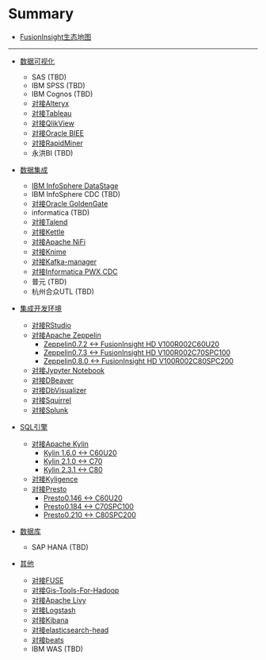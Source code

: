 # Summary

* [FusionInsight生态地图](README.md)

-------------------

* [数据可视化](Business_Intelligence/README.md)
  * SAS (TBD)
  * IBM SPSS (TBD)
  * IBM Cognos (TBD)
  * [对接Alteryx](Business_Intelligence/Using_Alteryx_with_FusionInsight.md)
  * [对接Tableau](Business_Intelligence/Using_Tableau_with_FusionInsight.md)
  * [对接QlikView](Business_Intelligence/Using_QlikView_with_FusionInsight.md)
  * [对接Oracle BIEE](Business_Intelligence/Using_Oracle_BIEE_with_FusionInsight.md)
  * [对接RapidMiner](Business_Intelligence/Using_RapidMiner_with_FusionInsight.md)
  * 永洪BI (TBD)

* [数据集成](Data_Integration/README.md)
  * [IBM InfoSphere DataStage](Data_Integration/Using_IBM_InfoSphere_DataStage_with_FusionInsight.md)
  * IBM InfoSphere CDC (TBD)
  * [对接Oracle GoldenGate](Data_Integration/Using_Oracle_GoldenGate_with_FusionInsight.md)
  * informatica (TBD)
  * [对接Talend](Data_Integration/Using_Talend_with_FusionInsight.md)
  * [对接Kettle](Data_Integration/Using_Kettle_6.1_with_FusionInsight_HD_C60U10.md)
  * [对接Apache NiFi](Data_Integration\Using_Nifi_1.7.1_with_FusionInsight_HD_C80spc200.md)
  * [对接Knime](Data_Integration\Using_Knime_3.6.1_with_FusionInsight_HD_C80SPC200.md)
  * [对接Kafka-manager](Data_Integration\Using_kafka-manager_with_FusionInsight_HD_C80SPC200.md)
  * [对接Informatica PWX CDC](Data_Integration\Using_Informatica_PWX_CDC_with_FusionInsight.md)
  * 普元 (TBD)
  * 杭州合众UTL (TBD)

* [集成开发环境](Integrated_Development_Environment/README.md)
  * [对接RStudio](Integrated_Development_Environment/Using_RStudio_with_FusionInsight.md)
  * [对接Apache Zeppelin](Integrated_Development_Environment/Using_Zeppelin_with_FusionInsight_HD.md)
    * [Zeppelin0.7.2 <-> FusionInsight HD V100R002C60U20](Integrated_Development_Environment/Using_Zeppelin_0.7.2_with_FusionInsight_HD_C60U20.md)
    * [Zeppelin0.7.3 <-> FusionInsight HD V100R002C70SPC100](Integrated_Development_Environment/Using_Zeppelin_0.7.3_with_FusionInsight_HD_C70SPC100.md)
    * [Zeppelin0.8.0 <-> FusionInsight HD V100R002C80SPC200](Integrated_Development_Environment/Using_Zeppelin_0.8.0_with_FusionInsight_HD_C80SPC200.md)
  * [对接Jypyter Notebook](Integrated_Development_Environment/Using_Jupyter_Notebook_with_FusionInsight.md)
  * [对接DBeaver](Integrated_Development_Environment/Using_DBeaver_with_FusionInsight.md)
  * [对接DbVisualizer](Integrated_Development_Environment/Using_DbVisualizer_with_FusionInsight.md)
  * [对接Squirrel](Integrated_Development_Environment/Using_Squirrel_with_FusionInsight.md)
  * [对接Splunk](Integrated_Development_Environment/Using_splunk7.2.4_with_FusionInsight_HD_C80SPC200.md)

* [SQL引擎](SQL_Analytics_Engine/README.md)
  * [对接Apache Kylin](SQL_Analytics_Engine/Using_Kylin_with_FusionInsight.md)
    * [Kylin 1.6.0 <-> C60U20](SQL_Analytics_Engine/Using_Kylin1.6.0_with_FusionInsight_HD_C60U20.md)
    * [Kylin 2.1.0 <-> C70](SQL_Analytics_Engine/Using_Kylin2.1.0_with_FusionInsight_HD_C70.md)
    * [Kylin 2.3.1 <-> C80](SQL_Analytics_Engine/Using_Kylin2.3.1_with_FusionInsight_HD_C80.md)
  * [对接Kyligence](SQL_Analytics_Engine/Using_Kyligence_with_FusionInsight.md)
  * [对接Presto](SQL_Analytics_Engine/Using_Presto_with_FusionInsight.md)
    * [Presto0.146 <-> C60U20](SQL_Analytics_Engine/Using_Presto0.155_with_FusionInsight_HD_C60U20.md)
    * [Presto0.184 <-> C70SPC100](SQL_Analytics_Engine/Using_Presto0.184_with_FusionInsight_HD_C70SPC100.md)
    * [Presto0.210 <-> C80SPC200](SQL_Analytics_Engine/Using_Presto0.210_with_FusionInsight_HD_C80SPC200.md)

* [数据库](Database/README.md)
  * SAP HANA (TBD)

* [其他](Other/README.md)
  * [对接FUSE](Other/Using_FUSE_with_FusionInsight.md)
  * [对接Gis-Tools-For-Hadoop](Other/Using_GIS_Tools_for_Hadoop_with_FusionInsight.md)
  * [对接Apache Livy](Other/Using_Livy_with_FusionInsight.md)
  * [对接Logstash](Other/Elasticsearch_related.md)
  * [对接Kibana](Other/Elasticsearch_related.md)
  * [对接elasticsearch-head](Other/Elasticsearch_related.md)
  * [对接beats](Other/Elasticsearch_related.md)
  * IBM WAS (TBD)
